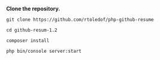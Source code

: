 **Clone the repository.**

`git clone https://github.com/rtoledof/php-github-resume`

`cd github-resum-1.2`

`composer install`

`php bin/console server:start`
